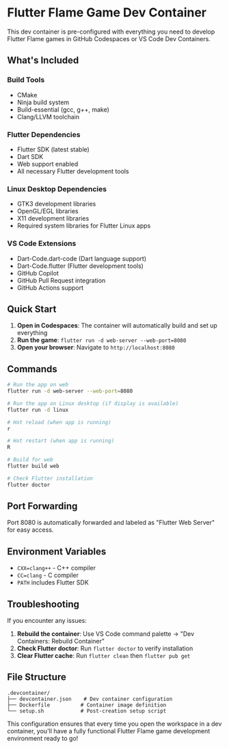 # Flutter Flame Game Dev Container

This dev container is pre-configured with everything you need to develop Flutter Flame games in GitHub Codespaces or VS Code Dev Containers.

## What's Included

### Build Tools
- CMake
- Ninja build system
- Build-essential (gcc, g++, make)
- Clang/LLVM toolchain

### Flutter Dependencies
- Flutter SDK (latest stable)
- Dart SDK
- Web support enabled
- All necessary Flutter development tools

### Linux Desktop Dependencies
- GTK3 development libraries
- OpenGL/EGL libraries
- X11 development libraries
- Required system libraries for Flutter Linux apps

### VS Code Extensions
- Dart-Code.dart-code (Dart language support)
- Dart-Code.flutter (Flutter development tools)
- GitHub Copilot
- GitHub Pull Request integration
- GitHub Actions support

## Quick Start

1. **Open in Codespaces**: The container will automatically build and set up everything
2. **Run the game**: `flutter run -d web-server --web-port=8080`
3. **Open your browser**: Navigate to `http://localhost:8080`

## Commands

```bash
# Run the app on web
flutter run -d web-server --web-port=8080

# Run the app on Linux desktop (if display is available)
flutter run -d linux

# Hot reload (when app is running)
r

# Hot restart (when app is running)
R

# Build for web
flutter build web

# Check Flutter installation
flutter doctor
```

## Port Forwarding

Port 8080 is automatically forwarded and labeled as "Flutter Web Server" for easy access.

## Environment Variables

- `CXX=clang++` - C++ compiler
- `CC=clang` - C compiler
- `PATH` includes Flutter SDK

## Troubleshooting

If you encounter any issues:

1. **Rebuild the container**: Use VS Code command palette → "Dev Containers: Rebuild Container"
2. **Check Flutter doctor**: Run `flutter doctor` to verify installation
3. **Clear Flutter cache**: Run `flutter clean` then `flutter pub get`

## File Structure

```
.devcontainer/
├── devcontainer.json    # Dev container configuration
├── Dockerfile          # Container image definition
└── setup.sh            # Post-creation setup script
```

This configuration ensures that every time you open the workspace in a dev container, you'll have a fully functional Flutter Flame game development environment ready to go!
